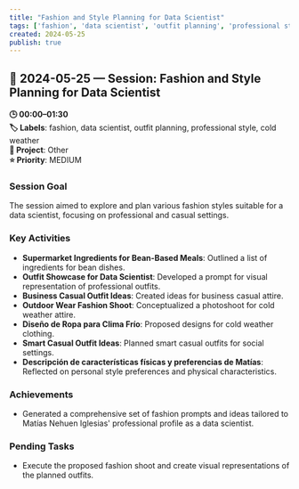 ```yaml
---
title: "Fashion and Style Planning for Data Scientist"
tags: ['fashion', 'data scientist', 'outfit planning', 'professional style', 'cold weather']
created: 2024-05-25
publish: true
---
```


## 📅 2024-05-25 — Session: Fashion and Style Planning for Data Scientist

**🕒 00:00–01:30**  
**🏷️ Labels**: fashion, data scientist, outfit planning, professional style, cold weather  
**📂 Project**: Other  
**⭐ Priority**: MEDIUM  


### Session Goal
The session aimed to explore and plan various fashion styles suitable for a data scientist, focusing on professional and casual settings.

### Key Activities
- **Supermarket Ingredients for Bean-Based Meals**: Outlined a list of ingredients for bean dishes.
- **Outfit Showcase for Data Scientist**: Developed a prompt for visual representation of professional outfits.
- **Business Casual Outfit Ideas**: Created ideas for business casual attire.
- **Outdoor Wear Fashion Shoot**: Conceptualized a photoshoot for cold weather attire.
- **Diseño de Ropa para Clima Frío**: Proposed designs for cold weather clothing.
- **Smart Casual Outfit Ideas**: Planned smart casual outfits for social settings.
- **Descripción de características físicas y preferencias de Matías**: Reflected on personal style preferences and physical characteristics.

### Achievements
- Generated a comprehensive set of fashion prompts and ideas tailored to Matías Nehuen Iglesias' professional profile as a data scientist.

### Pending Tasks
- Execute the proposed fashion shoot and create visual representations of the planned outfits.
